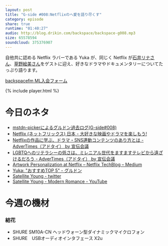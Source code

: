 ```yaml
---
layout: post
title: "G-side #008:Netflixのへ愛を語り尽くす"
category: episode
share: true
runtime: "01:40:27"
audio: http://blog.drikin.com/backspace/backspace-g008.mp3
size: 65578594
soundcloud: 375376907
---
```

自他共に認める Netflix ラバーである Yuka が、同じく Netflix が[石井リナさん](https://twitter.com/rina_ishii_99)、[草野絵美さん](https://twitter.com/emikusano)をゲストに迎え、好きなドラマやドキュメンタリーについてたっぷり語ります。

[backspacefm ML入会フォーム](http://backspace.us11.list-manage.com/subscribe?u=09c933bd3997c1d16dbed156a&id=84b6529b91)

{% include player.html %}

# 今日のネタ
* [mstdn-pickerによるグルドン過去ログ(G-side#008)](https://rbtnn.github.io/mstdn-picker/?instance=mstdn.guru&since_id=99254964378353025&max_id=99255345221421566)
* [Netflix (ネットフリックス) 日本 - 大好きな映画やドラマを楽しもう!](https://www.google.co.jp/url?sa=t&rct=j&q=&esrc=s&source=web&cd=1&cad=rja&uact=8&ved=0ahUKEwjL4-KKyq7YAhXJXrwKHb4kC6MQFggoMAA&url=https%3A%2F%2Fwww.netflix.com%2Fjp%2F&usg=AOvVaw0XaR9lvnN6TGE-LWjQKQ1E)
* [Netflixの作品に学ぶ、ドラマ・SNS連動コンテンツのあり方とは - AdverTimes（アドタイ） by 宣伝会議](https://www.advertimes.com/20171130/article261937/)
* [LGBTQへのリテラシーの低さは、ミレニアル世代をますますテレビから遠ざけるだろう - AdverTimes（アドタイ） by 宣伝会議](https://www.advertimes.com/20171013/article259236/)
* [Artwork Personalization at Netflix – Netflix TechBlog – Medium](https://medium.com/netflix-techblog/artwork-personalization-c589f074ad76)
* [Yuka: "おすすめTOP 5" - グルドン](https://mstdn.guru/@yuka/99255064799370030)
* [Satellite Young - twitter](http://twitter.com/satelliteyoung/)
* [Satellite Young - Modern Romance - YouTube](https://www.youtube.com/watch?v=NYzGnXxtVsI)


# 今週の機材

### 結花

* SHURE  SM10A-CN ヘッドウォーン型ダイナミックマイクロフォン
* SHURE　USBオーディオインタフェース X2u
